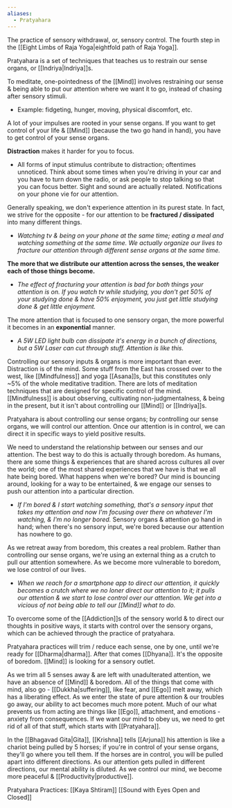```yaml
---
aliases:
  - Pratyahara
---
```

The practice of sensory withdrawal, or, sensory control. The fourth step in the [[Eight Limbs of Raja Yoga|eightfold path of Raja Yoga]].

Pratyahara is a set of techniques that teaches us to restrain our sense organs, or [[Indriya|Indriya]]s.

To meditate, one-pointedness of the [[Mind]] involves restraining our sense & being able to put our attention where we want it to go, instead of chasing after sensory stimuli.
- Example: fidgeting, hunger, moving, physical discomfort, etc.

A lot of your impulses are rooted in your sense organs. If you want to get control of your life & [[Mind]] (because the two go hand in hand), you have to get control of your sense organs.

**Distraction** makes it harder for you to focus.
- All forms of input stimulus contribute to distraction; oftentimes unnoticed. Think about some times when you're driving in your car and you have to turn down the radio, or ask people to stop talking so that you can focus better. Sight and sound are actually related.
Notifications on your phone vie for our attention. 

Generally speaking, we don't experience attention in its purest state. In fact, we strive for the opposite - for our attention to be **fractured / dissipated** into many different things.
- *Watching tv & being on your phone at the same time; eating a meal and watching something at the same time. We actually organize our lives to fracture our attention through different sense organs at the same time.*

**The more that we distribute our attention across the senses, the weaker each of those things become.**
- *The effect of fracturing your attention is bad for both things your attention is on. If you watch tv while studying, you don't get 50% of your studying done & have 50% enjoyment, you just get little studying done & get little enjoyment.*

The more attention that is focused to one sensory organ, the more powerful it becomes in an **exponential** manner.
- *A 5W LED light bulb can dissipate it's energy in a bunch of directions, but a 5W Laser can cut through stuff. Attention is like this.*

Controlling our sensory inputs & organs is more important than ever. Distraction is of the mind. Some stuff from the East has crossed over to the west, like [[Mindfulness]] and yoga [[Asana]]s, but this constitutes only ~5% of the whole meditative tradition. There are lots of meditation techniques that are designed for specific control of the mind. [[Mindfulness]] is about observing, cultivating non-judgmentalness, & being in the present, but it isn't about controlling our [[Mind]] or [[Indriya]]s.

Pratyahara is about controlling our sense organs; by controlling our sense organs, we will control our attention. Once our attention is in control, we can direct it in specific ways to yield positive results.

 We need to understand the relationship between our senses and our attention. The best way to do this is actually through boredom. As humans, there are some things & experiences that are shared across cultures all over the world; one of the most shared experiences that we have is that we all hate being bored. What happens when we're bored? Our mind is bouncing around, looking for a way to be entertained, & we engage our senses to push our attention into a particular direction.
-  *If I'm bored & I start watching something, that's a sensory input that takes my attention and now I'm focusing over there on whatever I'm watching, & I'm no longer bored.*
Sensory organs & attention go hand in hand; when there's no sensory input, we're bored because our attention has nowhere to go.

As we retreat away from boredom, this creates a real problem. Rather than controlling our sense organs, we're using an external thing as a crutch to pull our attention somewhere. As we become more vulnerable to boredom, we lose control of our lives.
- *When we reach for a smartphone app to direct our attention, it quickly becomes a crutch where we no loner direct our attention to it; it pulls our attention & we start to lose control over our attention. We get into a vicious of not being able to tell our [[Mind]] what to do.*

To overcome some of the [[Addiction]]s of the sensory world & to direct our thoughts in positive ways, it starts with control over the sensory organs, which can be achieved through the practice of pratyahara.

Pratyahara practices will trim / reduce each sense, one by one, until we're ready for [[Dharma|dharma]].
After that comes [[Dhyana]]. It's the opposite of boredom. [[Mind]] is looking for a sensory outlet.

As we trim all 5 senses away & are left with unadulterated attention, we have an absence of [[Mind]] & boredom. All of the things that come with mind, also go - [[Dukkha|suffering]], like fear, and [[Ego]] melt away, which has a liberating effect. As we enter the state of pure attention & our troubles go away, our ability to act becomes much more potent. Much of our what prevents us from acting are things like [[Ego]], attachment, and emotions - anxiety from consequences. If we want our mind to obey us, we need to get rid of all of that stuff, which starts with [[Pratyahara]].

In the [[Bhagavad Gita|Gita]], [[Krishna]] tells [[Arjuna]] his attention is like a chariot being pulled by 5 horses; if you're in control of your sense organs, they'll go where you tell them. If the horses are in control, you will be pulled apart into different directions. As our attention gets pulled in different directions, our mental ability is diluted. As we control our mind, we become more peaceful & [[Productivity|productive]].

Pratyahara Practices:
[[Kaya Shtiram]]
[[Sound with Eyes Open and Closed]]